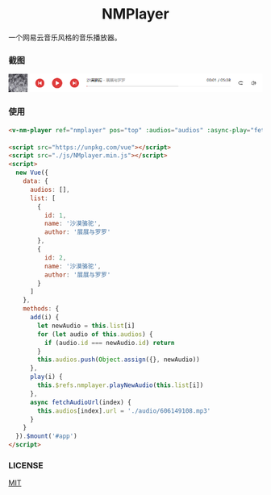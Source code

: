 <h1 align="center">NMPlayer</h1>

一个网易云音乐风格的音乐播放器。

### 截图
<img src="./demo/img/player.png">

### 使用
```html
<v-nm-player ref="nmplayer" pos="top" :audios="audios" :async-play="fetchAudioUrl" default-cover="./img/cover.png" unique="id"></v-nm-player>

<script src="https://unpkg.com/vue"></script>
<script src="./js/NMplayer.min.js"></script>
<script>
  new Vue({
    data: {
      audios: [],
      list: [
        {
          id: 1,
          name: '沙漠骆驼',
          author: '展展与罗罗'
        },
        {
          id: 2,
          name: '沙漠骆驼',
          author: '展展与罗罗'
        }
      ]
    },
    methods: {
      add(i) {
        let newAudio = this.list[i]
        for (let audio of this.audios) {
          if (audio.id === newAudio.id) return
        }
        this.audios.push(Object.assign({}, newAudio))
      },
      play(i) {
        this.$refs.nmplayer.playNewAudio(this.list[i])
      },
      async fetchAudioUrl(index) {
        this.audios[index].url = './audio/606149108.mp3'
      }
    }
  }).$mount('#app')
</script>
```

### LICENSE
[MIT](https://opensource.org/licenses/MIT)
